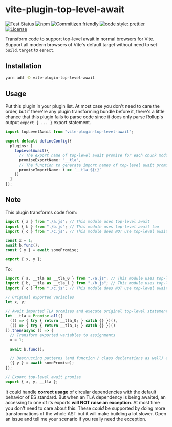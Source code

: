 # vite-plugin-top-level-await

[![Test Status](https://img.shields.io/github/workflow/status/Menci/vite-plugin-top-level-await/Test?style=flat-square)](https://github.com/Menci/vite-plugin-top-level-await/actions?query=workflow%3ATest)
[![npm](https://img.shields.io/npm/v/vite-plugin-top-level-await?style=flat-square)](https://www.npmjs.com/package/vite-plugin-top-level-await)
[![Commitizen friendly](https://img.shields.io/badge/commitizen-friendly-brightgreen.svg?style=flat-square)](http://commitizen.github.io/cz-cli/)
[![code style: prettier](https://img.shields.io/badge/code_style-prettier-ff69b4.svg?style=flat-square)](https://github.com/prettier/prettier)
[![License](https://img.shields.io/github/license/Menci/vite-plugin-top-level-await?style=flat-square)](LICENSE)

Transform code to support top-level await in normal browsers for Vite. Support all modern browsers of Vite's default target without need to set `build.target` to `esnext`.

## Installation

```bash
yarn add -D vite-plugin-top-level-await
```

## Usage

Put this plugin in your plugin list. At most case you don't need to care the order, but if there're any plugin transforming bundle before it, there's a little chance that this plugin fails to parse code since it does only parse Rollup's output `export { ... }` export statement.

```typescript
import topLevelAwait from "vite-plugin-top-level-await";

export default defineConfig({
  plugins: [
    topLevelAwait({
      // The export name of top-level await promise for each chunk module
      promiseExportName: "__tla",
      // The function to generate import names of top-level await promise in each chunk module
      promiseImportName: i => `__tla_${i}`
    })
  ]
});
```

## Note

This plugin transforms code from:

```js
import { a } from "./a.js"; // This module uses top-level await
import { b } from "./b.js"; // This module uses top-level await too
import { c } from "./c.js"; // This module does NOT use top-level await

const x = 1;
await b.func();
const { y } = await somePromise;

export { x, y };
```

To:

```js
import { a, __tla as __tla_0 } from "./a.js"; // This module uses top-level await
import { b, __tla as __tla_1 } from "./b.js"; // This module uses top-level await too
import { c } from "./c.js"; // This module does NOT use top-level await

// Original exported variables
let x, y;

// Await imported TLA promises and execute original top-level statements
let __tla = Promise.all([
  (() => { try { return __tla_0; } catch {} })(),
  (() => { try { return __tla_1; } catch {} })()
]).then(async () => {
  // Transform exported variables to assignments
  x = 1;

  await b.func();

  // Destructing patterns (and function / class declarations as well) are handled correctly
  ({ y } = await somePromise);
});

// Export top-level await promise
export { x, y, __tla };
```

It could handle **correct usage** of circular dependencies with the default behavior of ES standard. But when an TLA dependency is being awaited, an accessing to one of its exports **will NOT raise an exception**. At most time you don't need to care about this. These *could* be supported by doing more transformations of the whole AST but it will make building a lot slower. Open an issue and tell me your scenario if you really need the exception.
